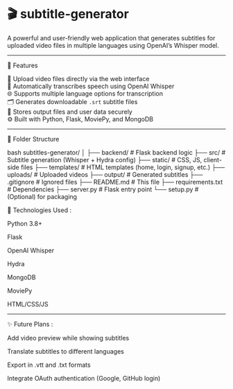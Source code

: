 # 🎬 subtitle-generator

A powerful and user-friendly web application that generates subtitles for uploaded video files in multiple languages using OpenAI’s Whisper model.

---

🚀 Features

🎥 Upload video files directly via the web interface  
🧠 Automatically transcribes speech using OpenAI Whisper  
🌐 Supports multiple language options for transcription  
🗂️ Generates downloadable `.srt` subtitle files  
💾 Stores output files and user data securely  
⚙️ Built with Python, Flask, MoviePy, and MongoDB  

---

📁 Folder Structure

bash
subtitles-generator/
│
├── backend/                # Flask backend logic
├── src/                    # Subtitle generation (Whisper + Hydra config)
├── static/                 # CSS, JS, client-side files
├── templates/              # HTML templates (home, login, signup, etc.)
├── uploads/                # Uploaded videos
├── output/                 # Generated subtitles
├── .gitignore              # Ignored files
├── README.md               # This file
├── requirements.txt        # Dependencies
├── server.py               # Flask entry point
└── setup.py                # (Optional) for packaging


🧠 Technologies Used :

Python 3.8+

Flask

OpenAI Whisper

Hydra

MongoDB

MoviePy

HTML/CSS/JS

---------------------------------------

✨ Future Plans :

Add video preview while showing subtitles

Translate subtitles to different languages

Export in .vtt and .txt formats

Integrate OAuth authentication (Google, GitHub login)


